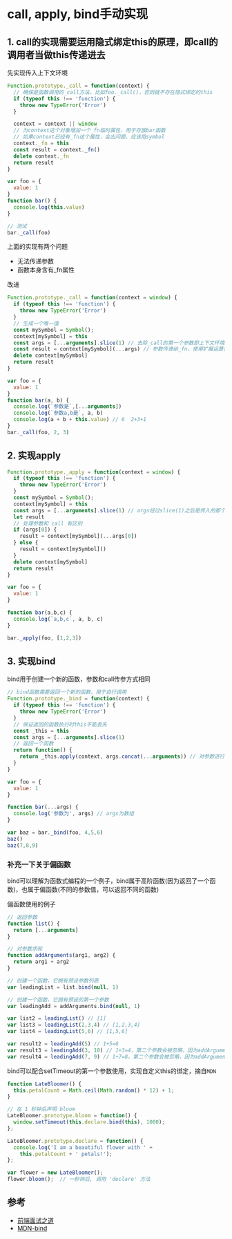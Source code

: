# call, apply, bind手动实现

## 1. call的实现需要运用隐式绑定this的原理，即call的调用者当做this传递进去

先实现传入上下文环境

```js
Function.prototype._call = function(context) {
  // 确保是函数调用的_call方法，比如foo._call()，否则就不存在隐式绑定的this
  if (typeof this !== 'function') {
    throw new TypeError('Error')
  }

  context = context || window
  // 为context这个对象增加一个_fn临时属性，用于存放bar函数
  // 如果context已经有_fn这个属性，会出问题，应该用symbol
  context._fn = this
  const result = context._fn()
  delete context._fn
  return result
}

var foo = {
  value: 1
}
function bar() {
  console.log(this.value)
}

// 测试
bar._call(foo)
```
上面的实现有两个问题
- 无法传递参数
- 函数本身含有_fn属性

改进

```js
Function.prototype._call = function(context = window) {
  if (typeof this !== 'function') {
    throw new TypeError('Error')
  }
  // 生成一个唯一值
  const mySymbol = Symbol();
  context[mySymbol] = this
  const args = [...arguments].slice(1) // 去除_call的第一个参数即上下文环境对象，剩下的即参数
  const result = context[mySymbol](...args) // 参数传递给_fn，使用扩展运算符把数组转换成逗号分隔的参数序列
  delete context[mySymbol]
  return result
}

var foo = {
  value: 1
}
function bar(a, b) {
  console.log(`参数是`,[...arguments])
  console.log(`参数a,b是`, a, b)
  console.log(a + b + this.value) // 6  2+3+1
}
bar._call(foo, 2, 3)
```

## 2. 实现apply

```js
Function.prototype._apply = function(context = window) {
  if (typeof this !== 'function') {
    throw new TypeError('Error')
  }
  const mySymbol = Symbol();
  context[mySymbol] = this
  const args = [...arguments].slice(1) // args经过slice(1)之后是传入的那个数组
  let result
  // 处理参数和 call 有区别
  if (args[0]) {
    result = context[mySymbol](...args[0])
  } else {
    result = context[mySymbol]()
  }
  delete context[mySymbol]
  return result
}

var foo = {
  value: 1
}

function bar(a,b,c) {
  console.log(`a,b,c`, a, b, c)
}

bar._apply(foo, [1,2,3])
```

## 3. 实现bind  

bind用于创建一个新的函数，参数和call传参方式相同  

```js
// bind函数需要返回一个新的函数，用于自行调用
Function.prototype._bind = function(context) {
  if (typeof this !== 'function') {
    throw new TypeError('Error')
  }
  // 保证返回的函数执行时this不能丢失
  const _this = this
  const args = [...arguments].slice(1)
  // 返回一个函数
  return function() {
    return _this.apply(context, args.concat(...arguments)) // 对参数进行拼接
  }
}

var foo = {
  value: 1
}

function bar(...args) {
  console.log('参数为', args) // args为数组
}

var baz = bar._bind(foo, 4,5,6)
baz()
baz(7,8,9)
```

### 补充一下关于偏函数

bind可以理解为函数式编程的一个例子，bind属于高阶函数(因为返回了一个函数)，也属于偏函数(不同的参数值，可以返回不同的函数)

偏函数使用的例子
```js
// 返回参数
function list() {
  return [...arguments]
}

// 对参数求和
function addArguments(arg1, arg2) {
  return arg1 + arg2
}

// 创建一个函数，它拥有预设参数列表
var leadingList = list.bind(null, 1)

// 创建一个函数，它拥有预设的第一个参数
var leadingAdd = addArguments.bind(null, 1)

var list2 = leadingList() // [1]
var list3 = leadingList(2,3,4) // [1,2,3,4]
var list4 = leadingList(5,6) // [1,5,6]

var result2 = leadingAdd(5) // 1+5=6
var result3 = leadingAdd(3, 10) // 1+3=4，第二个参数会被忽略，因为addArguments只设置了两个参数
var result4 = leadingAdd(7, 9) // 1+7=8，第二个参数会被忽略，因为addArguments只设置了两个参数
```

bind可以配合setTimeout的第一个参数使用，实现自定义this的绑定，摘自`MDN`

```js
function LateBloomer() {
  this.petalCount = Math.ceil(Math.random() * 12) + 1;
}

// 在 1 秒钟后声明 bloom
LateBloomer.prototype.bloom = function() {
  window.setTimeout(this.declare.bind(this), 1000);
};

LateBloomer.prototype.declare = function() {
  console.log('I am a beautiful flower with ' +
    this.petalCount + ' petals!');
};

var flower = new LateBloomer();
flower.bloom();  // 一秒钟后, 调用 'declare' 方法
```

## 参考

- [前端面试之道](https://juejin.im/book/5bdc715fe51d454e755f75ef/section/5bdd0d8e6fb9a04a044073fe)
- [MDN-bind](https://developer.mozilla.org/zh-CN/docs/Web/JavaScript/Reference/Global_Objects/Function/bind)